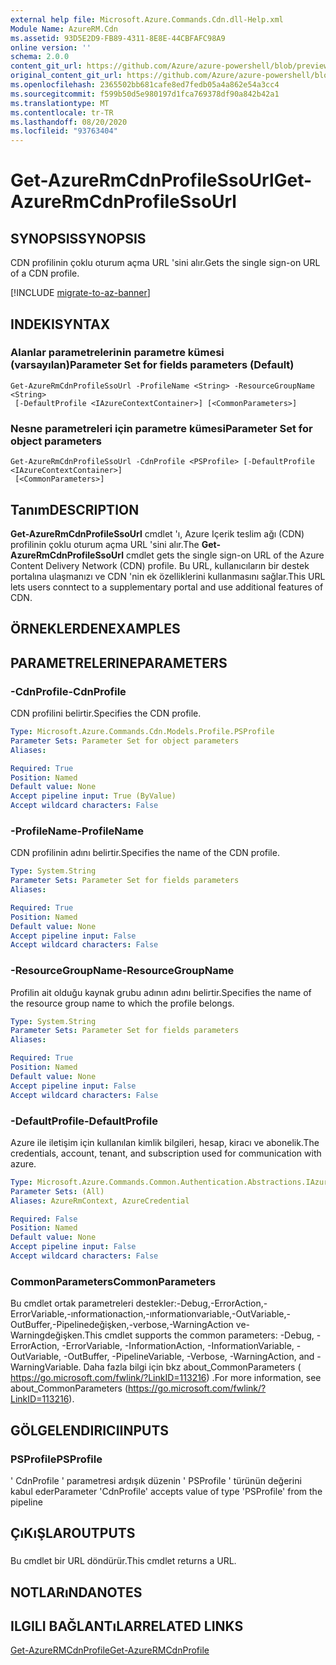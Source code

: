 ```yaml
---
external help file: Microsoft.Azure.Commands.Cdn.dll-Help.xml
Module Name: AzureRM.Cdn
ms.assetid: 93D5E2D9-FB89-4311-8E8E-44CBFAFC98A9
online version: ''
schema: 2.0.0
content_git_url: https://github.com/Azure/azure-powershell/blob/preview/src/ResourceManager/Cdn/Commands.Cdn/help/Get-AzureRmCdnProfileSsoUrl.md
original_content_git_url: https://github.com/Azure/azure-powershell/blob/preview/src/ResourceManager/Cdn/Commands.Cdn/help/Get-AzureRmCdnProfileSsoUrl.md
ms.openlocfilehash: 2365502bb681cafe8ed7fedb05a4a862e54a3cc4
ms.sourcegitcommit: f599b50d5e980197d1fca769378df90a842b42a1
ms.translationtype: MT
ms.contentlocale: tr-TR
ms.lasthandoff: 08/20/2020
ms.locfileid: "93763404"
---
```

# <span data-ttu-id="1de1c-101">Get-AzureRmCdnProfileSsoUrl</span><span class="sxs-lookup"><span data-stu-id="1de1c-101">Get-AzureRmCdnProfileSsoUrl</span></span>

## <span data-ttu-id="1de1c-102">SYNOPSIS</span><span class="sxs-lookup"><span data-stu-id="1de1c-102">SYNOPSIS</span></span>
<span data-ttu-id="1de1c-103">CDN profilinin çoklu oturum açma URL 'sini alır.</span><span class="sxs-lookup"><span data-stu-id="1de1c-103">Gets the single sign-on URL of a CDN profile.</span></span>

[!INCLUDE [migrate-to-az-banner](../../includes/migrate-to-az-banner.md)]

## <span data-ttu-id="1de1c-104">INDEKI</span><span class="sxs-lookup"><span data-stu-id="1de1c-104">SYNTAX</span></span>

### <span data-ttu-id="1de1c-105">Alanlar parametrelerinin parametre kümesi (varsayılan)</span><span class="sxs-lookup"><span data-stu-id="1de1c-105">Parameter Set for fields parameters (Default)</span></span>
```
Get-AzureRmCdnProfileSsoUrl -ProfileName <String> -ResourceGroupName <String>
 [-DefaultProfile <IAzureContextContainer>] [<CommonParameters>]
```

### <span data-ttu-id="1de1c-106">Nesne parametreleri için parametre kümesi</span><span class="sxs-lookup"><span data-stu-id="1de1c-106">Parameter Set for object parameters</span></span>
```
Get-AzureRmCdnProfileSsoUrl -CdnProfile <PSProfile> [-DefaultProfile <IAzureContextContainer>]
 [<CommonParameters>]
```

## <span data-ttu-id="1de1c-107">Tanım</span><span class="sxs-lookup"><span data-stu-id="1de1c-107">DESCRIPTION</span></span>
<span data-ttu-id="1de1c-108">**Get-AzureRmCdnProfileSsoUrl** cmdlet 'ı, Azure Içerik teslim ağı (CDN) profilinin çoklu oturum açma URL 'sini alır.</span><span class="sxs-lookup"><span data-stu-id="1de1c-108">The **Get-AzureRmCdnProfileSsoUrl** cmdlet gets the single sign-on URL of the Azure Content Delivery Network (CDN) profile.</span></span>
<span data-ttu-id="1de1c-109">Bu URL, kullanıcıların bir destek portalına ulaşmanızı ve CDN 'nin ek özelliklerini kullanmasını sağlar.</span><span class="sxs-lookup"><span data-stu-id="1de1c-109">This URL lets users conntect to a supplementary portal and use additional features of  CDN.</span></span>

## <span data-ttu-id="1de1c-110">ÖRNEKLERDEN</span><span class="sxs-lookup"><span data-stu-id="1de1c-110">EXAMPLES</span></span>

## <span data-ttu-id="1de1c-111">PARAMETRELERINE</span><span class="sxs-lookup"><span data-stu-id="1de1c-111">PARAMETERS</span></span>

### <span data-ttu-id="1de1c-112">-CdnProfile</span><span class="sxs-lookup"><span data-stu-id="1de1c-112">-CdnProfile</span></span>
<span data-ttu-id="1de1c-113">CDN profilini belirtir.</span><span class="sxs-lookup"><span data-stu-id="1de1c-113">Specifies the CDN profile.</span></span>

```yaml
Type: Microsoft.Azure.Commands.Cdn.Models.Profile.PSProfile
Parameter Sets: Parameter Set for object parameters
Aliases: 

Required: True
Position: Named
Default value: None
Accept pipeline input: True (ByValue)
Accept wildcard characters: False
```

### <span data-ttu-id="1de1c-114">-ProfileName</span><span class="sxs-lookup"><span data-stu-id="1de1c-114">-ProfileName</span></span>
<span data-ttu-id="1de1c-115">CDN profilinin adını belirtir.</span><span class="sxs-lookup"><span data-stu-id="1de1c-115">Specifies the name of the CDN profile.</span></span>

```yaml
Type: System.String
Parameter Sets: Parameter Set for fields parameters
Aliases: 

Required: True
Position: Named
Default value: None
Accept pipeline input: False
Accept wildcard characters: False
```

### <span data-ttu-id="1de1c-116">-ResourceGroupName</span><span class="sxs-lookup"><span data-stu-id="1de1c-116">-ResourceGroupName</span></span>
<span data-ttu-id="1de1c-117">Profilin ait olduğu kaynak grubu adının adını belirtir.</span><span class="sxs-lookup"><span data-stu-id="1de1c-117">Specifies the name of the resource group name to which the profile belongs.</span></span>

```yaml
Type: System.String
Parameter Sets: Parameter Set for fields parameters
Aliases: 

Required: True
Position: Named
Default value: None
Accept pipeline input: False
Accept wildcard characters: False
```

### <span data-ttu-id="1de1c-118">-DefaultProfile</span><span class="sxs-lookup"><span data-stu-id="1de1c-118">-DefaultProfile</span></span>
<span data-ttu-id="1de1c-119">Azure ile iletişim için kullanılan kimlik bilgileri, hesap, kiracı ve abonelik.</span><span class="sxs-lookup"><span data-stu-id="1de1c-119">The credentials, account, tenant, and subscription used for communication with azure.</span></span>

```yaml
Type: Microsoft.Azure.Commands.Common.Authentication.Abstractions.IAzureContextContainer
Parameter Sets: (All)
Aliases: AzureRmContext, AzureCredential

Required: False
Position: Named
Default value: None
Accept pipeline input: False
Accept wildcard characters: False
```

### <span data-ttu-id="1de1c-120">CommonParameters</span><span class="sxs-lookup"><span data-stu-id="1de1c-120">CommonParameters</span></span>
<span data-ttu-id="1de1c-121">Bu cmdlet ortak parametreleri destekler:-Debug,-ErrorAction,-ErrorVariable,-ınformationaction,-ınformationvariable,-OutVariable,-OutBuffer,-Pipelinedeğişken,-verbose,-WarningAction ve-Warningdeğişken.</span><span class="sxs-lookup"><span data-stu-id="1de1c-121">This cmdlet supports the common parameters: -Debug, -ErrorAction, -ErrorVariable, -InformationAction, -InformationVariable, -OutVariable, -OutBuffer, -PipelineVariable, -Verbose, -WarningAction, and -WarningVariable.</span></span> <span data-ttu-id="1de1c-122">Daha fazla bilgi için bkz about_CommonParameters ( https://go.microsoft.com/fwlink/?LinkID=113216) .</span><span class="sxs-lookup"><span data-stu-id="1de1c-122">For more information, see about_CommonParameters (https://go.microsoft.com/fwlink/?LinkID=113216).</span></span>

## <span data-ttu-id="1de1c-123">GÖLGELENDIRICI</span><span class="sxs-lookup"><span data-stu-id="1de1c-123">INPUTS</span></span>

### <span data-ttu-id="1de1c-124">PSProfile</span><span class="sxs-lookup"><span data-stu-id="1de1c-124">PSProfile</span></span>
<span data-ttu-id="1de1c-125">' CdnProfile ' parametresi ardışık düzenin ' PSProfile ' türünün değerini kabul eder</span><span class="sxs-lookup"><span data-stu-id="1de1c-125">Parameter 'CdnProfile' accepts value of type 'PSProfile' from the pipeline</span></span>

## <span data-ttu-id="1de1c-126">ÇıKıŞLAR</span><span class="sxs-lookup"><span data-stu-id="1de1c-126">OUTPUTS</span></span>

###  
<span data-ttu-id="1de1c-127">Bu cmdlet bir URL döndürür.</span><span class="sxs-lookup"><span data-stu-id="1de1c-127">This cmdlet returns a URL.</span></span>

## <span data-ttu-id="1de1c-128">NOTLARıNDA</span><span class="sxs-lookup"><span data-stu-id="1de1c-128">NOTES</span></span>

## <span data-ttu-id="1de1c-129">ILGILI BAĞLANTıLAR</span><span class="sxs-lookup"><span data-stu-id="1de1c-129">RELATED LINKS</span></span>

[<span data-ttu-id="1de1c-130">Get-AzureRMCdnProfile</span><span class="sxs-lookup"><span data-stu-id="1de1c-130">Get-AzureRMCdnProfile</span></span>](./Get-AzureRMCdnProfile.md)


